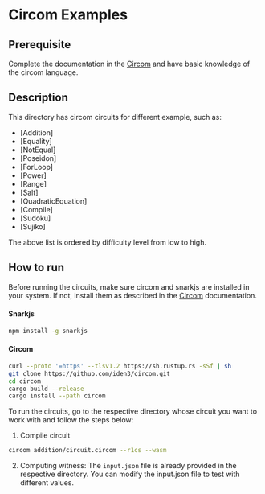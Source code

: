 # Circom Examples

## Prerequisite

Complete the documentation in the [Circom](https://docs.circom.io/) and have basic knowledge of the circom language.

## Description

This directory has circom circuits for different example, such as:
- [Addition]
- [Equality]
- [NotEqual]
- [Poseidon]
- [ForLoop]
- [Power]
- [Range]
- [Salt]
- [QuadraticEquation]
- [Compile]
- [Sudoku]
- [Sujiko]

The above list is ordered by difficulty level from low to high.

## How to run

Before running the circuits, make sure circom and snarkjs are installed in your system. If not, install them as described in the [Circom](https://docs.circom.io/) documentation.

#### Snarkjs

```bash
npm install -g snarkjs
```

#### Circom

```bash
curl --proto '=https' --tlsv1.2 https://sh.rustup.rs -sSf | sh
git clone https://github.com/iden3/circom.git
cd circom
cargo build --release
cargo install --path circom
```

To run the circuits, go to the respective directory whose circuit you want to work with and follow the steps below:

1. Compile circuit

```bash
circom addition/circuit.circom --r1cs --wasm
```

2. Computing witness: The `input.json` file is already provided in the respective directory. You can modify the input.json file to test with different values.

```bash
